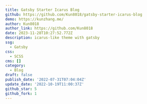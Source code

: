 ```yaml
---
title: Gatsby Starter Icarus Blog
github: https://github.com/Kun8018/gatsby-starter-icarus-blog
demo: https://kunzhang.me/
author: Kun8018
author_link: https://github.com/Kun8018
date: 2023-11-28T10:27:52.772Z
description: icarus-like theme with gatsby
ssg:
  - Gatsby
css:
  - SCSS
cms: []
category:
  - Blog
draft: false
publish_date: '2022-07-31T07:04:04Z'
update_date: '2022-10-19T11:00:37Z'
github_star: 5
github_fork: 1
---
```

